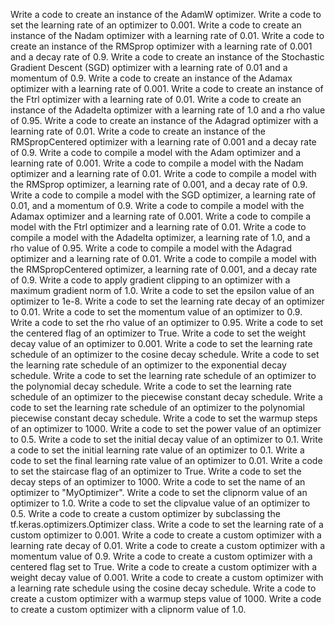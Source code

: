 Write a code to create an instance of the AdamW optimizer.
Write a code to set the learning rate of an optimizer to 0.001.
Write a code to create an instance of the Nadam optimizer with a learning rate of 0.01.
Write a code to create an instance of the RMSprop optimizer with a learning rate of 0.001 and a decay rate of 0.9.
Write a code to create an instance of the Stochastic Gradient Descent (SGD) optimizer with a learning rate of 0.01 and a momentum of 0.9.
Write a code to create an instance of the Adamax optimizer with a learning rate of 0.001.
Write a code to create an instance of the Ftrl optimizer with a learning rate of 0.01.
Write a code to create an instance of the Adadelta optimizer with a learning rate of 1.0 and a rho value of 0.95.
Write a code to create an instance of the Adagrad optimizer with a learning rate of 0.01.
Write a code to create an instance of the RMSpropCentered optimizer with a learning rate of 0.001 and a decay rate of 0.9.
Write a code to compile a model with the Adam optimizer and a learning rate of 0.001.
Write a code to compile a model with the Nadam optimizer and a learning rate of 0.01.
Write a code to compile a model with the RMSprop optimizer, a learning rate of 0.001, and a decay rate of 0.9.
Write a code to compile a model with the SGD optimizer, a learning rate of 0.01, and a momentum of 0.9.
Write a code to compile a model with the Adamax optimizer and a learning rate of 0.001.
Write a code to compile a model with the Ftrl optimizer and a learning rate of 0.01.
Write a code to compile a model with the Adadelta optimizer, a learning rate of 1.0, and a rho value of 0.95.
Write a code to compile a model with the Adagrad optimizer and a learning rate of 0.01.
Write a code to compile a model with the RMSpropCentered optimizer, a learning rate of 0.001, and a decay rate of 0.9.
Write a code to apply gradient clipping to an optimizer with a maximum gradient norm of 1.0.
Write a code to set the epsilon value of an optimizer to 1e-8.
Write a code to set the learning rate decay of an optimizer to 0.01.
Write a code to set the momentum value of an optimizer to 0.9.
Write a code to set the rho value of an optimizer to 0.95.
Write a code to set the centered flag of an optimizer to True.
Write a code to set the weight decay value of an optimizer to 0.001.
Write a code to set the learning rate schedule of an optimizer to the cosine decay schedule.
Write a code to set the learning rate schedule of an optimizer to the exponential decay schedule.
Write a code to set the learning rate schedule of an optimizer to the polynomial decay schedule.
Write a code to set the learning rate schedule of an optimizer to the piecewise constant decay schedule.
Write a code to set the learning rate schedule of an optimizer to the polynomial piecewise constant decay schedule.
Write a code to set the warmup steps of an optimizer to 1000.
Write a code to set the power value of an optimizer to 0.5.
Write a code to set the initial decay value of an optimizer to 0.1.
Write a code to set the initial learning rate value of an optimizer to 0.1.
Write a code to set the final learning rate value of an optimizer to 0.01.
Write a code to set the staircase flag of an optimizer to True.
Write a code to set the decay steps of an optimizer to 1000.
Write a code to set the name of an optimizer to "MyOptimizer".
Write a code to set the clipnorm value of an optimizer to 1.0.
Write a code to set the clipvalue value of an optimizer to 0.5.
Write a code to create a custom optimizer by subclassing the tf.keras.optimizers.Optimizer class.
Write a code to set the learning rate of a custom optimizer to 0.001.
Write a code to create a custom optimizer with a learning rate decay of 0.01.
Write a code to create a custom optimizer with a momentum value of 0.9.
Write a code to create a custom optimizer with a centered flag set to True.
Write a code to create a custom optimizer with a weight decay value of 0.001.
Write a code to create a custom optimizer with a learning rate schedule using the cosine decay schedule.
Write a code to create a custom optimizer with a warmup steps value of 1000.
Write a code to create a custom optimizer with a clipnorm value of 1.0.